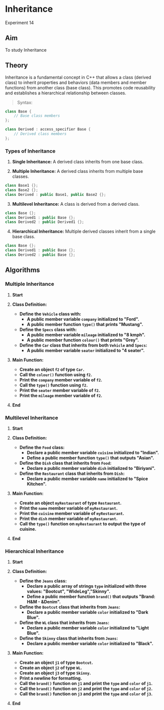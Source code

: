 # Inheritance
Experiment 14

## Aim 
To study Inheritance

## Theory
Inheritance is a fundamental concept in C++ that allows a class (derived class) to inherit properties and behaviors (data members and member functions) from another class (base class). This promotes code reusability and establishes a hierarchical relationship between classes.

> Syntax:
```cpp
class Base {
    // Base class members
};

class Derived : access_specifier Base {
    // Derived class members
};

```

### Types of Inheritance
1. **Single Inheritance:** A derived class inherits from one base class.

2. **Multiple Inheritance:** A derived class inherits from multiple base classes.
```cpp
class Base1 {};
class Base2 {};
class Derived : public Base1, public Base2 {};
```

3. **Multilevel Inheritance:** A class is derived from a derived class.
```cpp
class Base {};
class Derived1 : public Base {};
class Derived2 : public Derived1 {};
```

4. **Hierarchical Inheritance:** Multiple derived classes inherit from a single base class.
```cpp
class Base {};
class Derived1 : public Base {};
class Derived2 : public Base {};
```

## Algorithms
### Multiple Inheritance

1. **Start**

2. **Class Definition:**
   - **Define the `Vehicle` class with:**
     - **A public member variable `company` initialized to "Ford".**
     - **A public member function `type()` that prints "Mustang".**
   - **Define the `Specs` class with:**
     - **A public member variable `mileage` initialized to "8 kmph".**
     - **A public member function `colour()` that prints "Grey".**
   - **Define the `Car` class that inherits from both `Vehicle` and `Specs`:**
     - **A public member variable `seater` initialized to "4 seater".**

3. **Main Function:**
   - **Create an object `f2` of type `Car`.**
   - **Call the `colour()` function using `f2`.**
   - **Print the `company` member variable of `f2`.**
   - **Call the `type()` function using `f2`.**
   - **Print the `seater` member variable of `f2`.**
   - **Print the `mileage` member variable of `f2`.**

4. **End**

### Multilevel Inheritance
1. **Start**

2. **Class Definition:**
   - **Define the `Food` class:**
     - **Declare a public member variable `cuisine` initialized to "Indian".**
     - **Define a public member function `type()` that outputs "Asian".**
   - **Define the `Dish` class that inherits from `Food`:**
     - **Declare a public member variable `dish` initialized to "Biriyani".**
   - **Define the `Restaurant` class that inherits from `Dish`:**
     - **Declare a public member variable `name` initialized to "Spice Kitchen".**

3. **Main Function:**
   - **Create an object `myRestaurant` of type `Restaurant`.**
   - **Print the `name` member variable of `myRestaurant`.**
   - **Print the `cuisine` member variable of `myRestaurant`.**
   - **Print the `dish` member variable of `myRestaurant`.**
   - **Call the `type()` function on `myRestaurant` to output the type of cuisine.**

4. **End**

### Hierarchical Inheritance
1. **Start**

2. **Class Definition:**
   - **Define the `Jeans` class:**
     - **Declare a public array of strings `type` initialized with three values: "Bootcut", 
       "WideLeg","Skinny".**
     - **Define a public member function `brand()` that outputs "Brand: H&M - &Denim".**
   - **Define the `Bootcut` class that inherits from `Jeans`:**
     - **Declare a public member variable `color` initialized to "Dark Blue".**
   - **Define the `WL` class that inherits from `Jeans`:**
     - **Declare a public member variable `color` initialized to "Light Blue".**
   - **Define the `Skinny` class that inherits from `Jeans`:**
     - **Declare a public member variable `color` initialized to "Black".**

3. **Main Function:**
   - **Create an object `j1` of type `Bootcut`.**
   - **Create an object `j2` of type `WL`.**
   - **Create an object `j3` of type `Skinny`.**
   - **Print a newline for formatting.**
   - **Call the `brand()` function on `j1` and print the `type` and `color` of `j1`.**
   - **Call the `brand()` function on `j2` and print the `type` and `color` of `j2`.**
   - **Call the `brand()` function on `j3` and print the `type` and `color` of `j3`.**

4. **End**

